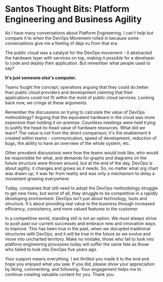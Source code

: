 # Santos Thought Bits: Platform Engineering and Business Agility

As I have many conversations about Platform Engineering, I can't help but compare it to when the DevOps Movement rolled in because some conversations give me a feeling of deja vu from that era.

The public cloud was a catalyst for the DevOps movement - it abstracted the hardware layer with services on top, making it possible for a developer to code and deploy their application. But remember what people used to say? 

**It's just someone else's computer.**

Teams fought the concept, operations arguing that they could do better than public cloud providers and development claiming that their applications could not fit within the mold of public cloud services. Looking back now, we cringe at these arguments.

Remember the discussions on trying to calculate the value of DevOps methodology? Arguing that the equivalent hardware in the cloud was more expensive than holding it on-premise. Countless meetings were held trying to justify the head-to-head value of hardware resources. What did we learn? The value is not from the direct comparison; it's the enablement it created within teams - communication, speed of development, reduction of bugs, the ability to have an overview of the whole system, etc.

Other prevalent discussions were how the teams would look like, who would be responsible for what, and demands for graphs and diagrams on the future structure were thrown around, but at the end of the day, DevOps is about agility; it changes and grows as it needs. So, no matter what org chart was drawn up, it was far from reality and was only a mechanism to delay a movement growing everywhere.

Today, companies that still need to adopt the DevOps methodology struggle to get new hires, but worst of all, they struggle to be competitive in a rapidly developing environment. DevOps isn't just about technology, tools and structure. It's about providing real value to the business through increased efficiency, consistency, and more valued features to the customer.

In a competitive world, standing still is not an option. We must always strive to push past our current successes and embrace new and innovative ways to improve. This has been true in the past, when we disrupted traditional structures with DevOps, and it will be true in the future as we evolve and move into uncharted territory.
Make no mistake, those who fail to look into platform engineering processes today will suffer the same fate as those who failed to look into DevOps five years ago. 

Your support means everything. I am thrilled you made it to the end and hope you enjoyed what you saw. If you did, please show your appreciation by liking, commenting, and following. Your engagement helps me to continue creating valuable content for you. Thank you.